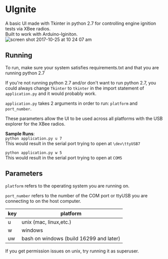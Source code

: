# UIgnite

 A basic UI made with Tkinter in python 2.7 for controlling engine ignition tests via XBee radios.  
 Built to work with Arduino-Iginiton.
![screen shot 2017-10-25 at 10 24 07 am](https://user-images.githubusercontent.com/20449016/32208520-664bc2a6-bdd9-11e7-882c-718dc20fb6dc.png)
## Running
To run, make sure your system satisfies requirements.txt and that you are running python 2.7

If you're not running python 2.7 and/or don't want to run python 2.7, you could always change `Tkinter` to `tkinter` in the import statement of `application.py` and it would probably work.

`application.py` takes 2 arguments in order to run:  `platform` and  `port_number`.

These parameters allow the UI to be used across all platforms with the USB explorer for the XBee radios.


**Sample Runs**:  
`python application.py u 7`  
This would result in the serial port trying to open at `\dev\ttyUSB7`

`python application.py w 5`  
This would result in the serial port trying to open at
`COM5`

## Parameters

`platform` refers to the operating system you are running on.


`port_number` refers to the number of the COM port or ttyUSB you are connecting to on the host computer.

|key|platform|
---|---
u|unix (mac, linux,etc.)
w|windows
uw|bash on windows (build 16299 and later)



If you get permission issues on unix, try running it as superuser.
